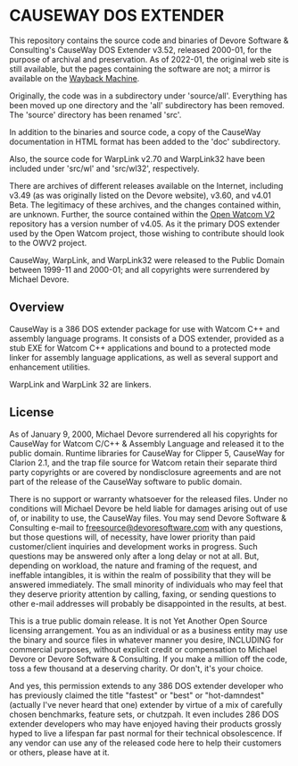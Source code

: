 # CAUSEWAY DOS EXTENDER

This repository contains the source code and binaries of Devore Software & Consulting's CauseWay DOS Extender v3.52, released 2000-01, for the purpose of archival and preservation.  As of 2022-01, the original web site is still available, but the pages containing the software are not; a mirror is available on the [Wayback Machine](https://web.archive.org/web/20191223143405/http://www.devoresoftware.com:80/freesource/mainsrc.htm).

Originally, the code was in a subdirectory under 'source/all'. Everything has been moved up one directory and the 'all' subdirectory has been removed. The 'source' directory has been renamed 'src'.

In addition to the binaries and source code, a copy of the CauseWay documentation in HTML format has been added to the 'doc' subdirectory.

Also, the source code for WarpLink v2.70 and WarpLink32 have been included under 'src/wl' and 'src/wl32', respectively.

There are archives of different releases available on the Internet, including v3.49 (as was originally listed on the Devore website), v3.60, and v4.01 Beta. The legitimacy of these archives, and the changes contained within, are unknown. Further, the source contained within the [Open Watcom V2](https://github.com/open-watcom/open-watcom-v2) repository has a version number of v4.05. As it the primary DOS extender used by the Open Watcom project, those wishing to contribute should look to the OWV2 project.

CauseWay, WarpLink, and WarpLink32 were released to the Public Domain between 1999-11 and 2000-01; and all copyrights were surrendered by Michael Devore.

## Overview

CauseWay is a 386 DOS extender package for use with Watcom C++ and assembly language programs. It consists of a DOS extender, provided as a stub EXE for Watcom C++ applications and bound to a protected mode linker for assembly language applications, as well as several support and enhancement utilities.

WarpLink and WarpLink 32 are linkers.

## License

As of January 9, 2000, Michael Devore surrendered all his copyrights for CauseWay for Watcom C/C++ & Assembly Language and released it to the public domain. Runtime libraries for CauseWay for Clipper 5, CauseWay for Clarion 2.1, and the trap file source for Watcom retain their separate third party copyrights or are covered by nondisclosure agreements and are not part of
the release of the CauseWay software to public domain.

There is no support or warranty whatsoever for the released files.  Under no conditions will Michael Devore be held liable for damages arising out of use of, or inability to use, the CauseWay files. You may send Devore Software & Consulting e-mail to freesource@devoresoftware.com with any questions, but those questions will, of necessity, have lower priority than paid customer/client inquiries and development works in progress. Such questions may be answered only after a long delay or not at all. But, depending on workload, the nature and framing of the request, and ineffable intangibles, it is within the realm of possibility that they will be answered immediately.  The small minority of individuals who may feel that they deserve priority
attention by calling, faxing, or sending questions to other e-mail addresses will probably be disappointed in the results, at best.

This is a true public domain release.  It is not Yet Another Open Source licensing arrangement.  You as an individual or as a business entity may use the binary and source files in whatever manner you desire, INCLUDING for commercial purposes, without explicit credit or compensation to Michael Devore or Devore Software & Consulting.  If you make a million off the code, toss a few thousand at a deserving charity.  Or don't, it's your choice.

And yes, this permission extends to any 386 DOS extender developer who has previously claimed the title "fastest" or "best" or "hot-damndest" (actually I've never heard that one) extender by virtue of a mix of carefully chosen benchmarks, feature sets, or chutzpah.  It even includes 286 DOS extender developers who may have enjoyed having their products grossly hyped to live a lifespan far past normal for their technical obsolescence.  If any vendor can use any of the released code here to help their customers or others, please have at it.